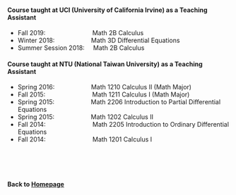 #### Course taught at UCI (University of California Irvine) as a Teaching Assistant  

* Fall 2019: &nbsp;  &nbsp; &nbsp; &nbsp; &nbsp; &nbsp; &nbsp; &nbsp; &nbsp; &nbsp; &nbsp; &nbsp; &nbsp;  Math 2B Calculus    
* Winter 2018:      &nbsp;  &nbsp; &nbsp; &nbsp; &nbsp;  &nbsp; &nbsp; &nbsp; &nbsp; &nbsp;  Math 3D Differential Equations    
* Summer Session 2018:  &nbsp; &nbsp;  Math 2B Calculus  


#### Course taught at NTU (National Taiwan University) as a Teaching Assistant  

* Spring 2016: &nbsp; &nbsp; &nbsp; &nbsp; &nbsp; &nbsp; &nbsp; &nbsp; &nbsp; &nbsp;           Math 1210 Calculus II (Math Major) 
* Fall 2015: &nbsp;  &nbsp; &nbsp; &nbsp; &nbsp; &nbsp; &nbsp; &nbsp; &nbsp; &nbsp; &nbsp; &nbsp; &nbsp;             Math 1211 Calculus I  (Math Major)
* Spring 2015: &nbsp; &nbsp; &nbsp; &nbsp; &nbsp; &nbsp; &nbsp; &nbsp; &nbsp; &nbsp;           Math 2206 Introduction to Partial Differential Equations
* Spring 2015: &nbsp; &nbsp; &nbsp; &nbsp; &nbsp; &nbsp; &nbsp; &nbsp; &nbsp; &nbsp;           Math 1202 Calculus II
* Fall 2014: &nbsp;  &nbsp; &nbsp; &nbsp; &nbsp; &nbsp; &nbsp; &nbsp; &nbsp; &nbsp; &nbsp; &nbsp; &nbsp;             Math 2205 Introduction to Ordinary Differential Equations
* Fall 2014: &nbsp;  &nbsp; &nbsp; &nbsp; &nbsp; &nbsp; &nbsp; &nbsp; &nbsp; &nbsp; &nbsp; &nbsp; &nbsp;             Math 1201 Calculus I



                        
<br />    
<br />
<br />
      
#### Back to [Homepage](https://chaominl.github.io)
